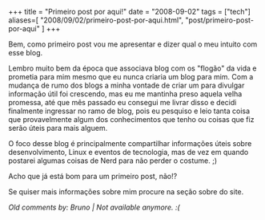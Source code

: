 +++
title = "Primeiro post por aqui!"
date = "2008-09-02"
tags = ["tech"]
aliases=[
  "2008/09/02/primeiro-post-por-aqui.html",
  "post/primeiro-post-por-aqui"
]
+++

Bem, como primeiro post vou me apresentar e dizer qual o meu intuito
com esse blog.

Lembro muito bem da época que associava blog com os "flogão" da vida e
prometia para mim mesmo que eu nunca criaria um blog para mim. Com a
mudança de rumo dos blogs a minha vontade de criar um para divulgar
informação útil foi crescendo, mas eu me mantinha preso aquela velha
promessa, até que mês passado eu consegui me livrar disso e decidi
finalmente ingressar no ramo de blog, pois eu pesquiso e leio tanta
coisa que provavelmente algum dos conhecimentos que tenho ou coisas
que fiz serão úteis para mais alguem.

O foco desse blog é principalmente compartilhar informações úteis
sobre desenvolvimento, Linux e eventos de tecnologia, mas de vez em
quando postarei algumas coisas de Nerd para não perder o costume. ;)

Acho que já está bom para um primeiro post, não!?

Se quiser mais informações sobre mim procure na seção sobre do site.



_Old comments by: Bruno | Not available anymore. :(_
